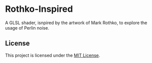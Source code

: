 # Rothko-Inspired
A GLSL shader, isnpired by the artwork of Mark Rothko, to explore the usage of Perlin noise.

## License
This project is licensed under the [MIT License](LICENSE.md).
